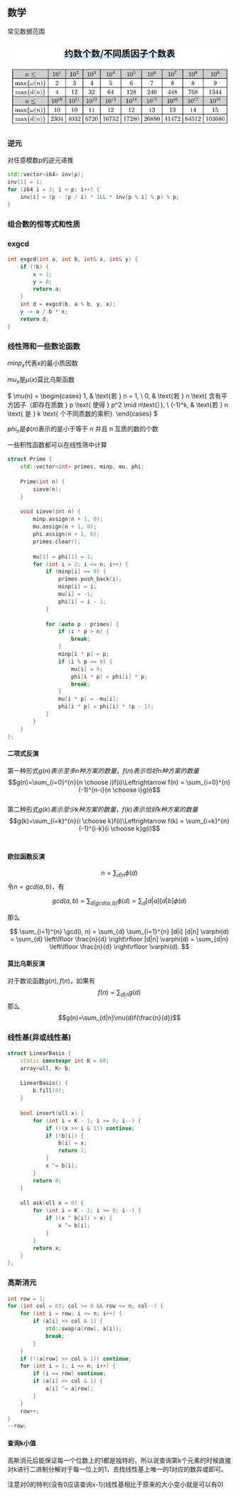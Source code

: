 ## 数学
常见数据范围

![约数个数](.\约数个数.png)

### 逆元

对任意模数p的逆元递推

```c++
std::vector<i64> inv(p);
inv[1] = 1;
for (i64 i = 2; i < p; i++) {
    inv[i] = (p - (p / i) * 1LL * inv[p % i] % p) % p;
}
```
### 组合数的恒等式和性质


### exgcd
```c++
int exgcd(int a, int b, int& x, int& y) {
    if (!b) {
        x = 1;
        y = 0;
        return a;
    }
    int d = exgcd(b, a % b, y, x);
    y -= a / b * x;
    return d;
}
```

### 线性筛和一些数论函数
$minp_{x}$代表x的最小质因数

$mu_{x}$是$\mu(x)$莫比乌斯函数

$
\mu(n) = 
\begin{cases} 
1, & \text{若 } n = 1, \\
0, & \text{若 } n \text{ 含有平方因子（即存在质数 } p \text{ 使得 } p^2 \mid n\text{）}, \\
(-1)^k, & \text{若 } n \text{ 是 } k \text{ 个不同质数的乘积}.
\end{cases}
$

$phi_{n}$是$\phi(n)$表示的是小于等于 
n 并且 n 互质的数的个数

一些积性函数都可以在线性筛中计算
```c++
struct Prime {
    std::vector<int> primes, minp, mu, phi;

    Prime(int n) {
        sieve(n);
    }

    void sieve(int n) {
        minp.assign(n + 1, 0);
        mu.assign(n + 1, 0);
        phi.assign(n + 1, 0);
        primes.clear();

        mu[1] = phi[1] = 1;
        for (int i = 2; i <= n; i++) {
            if (minp[i] == 0) {
                primes.push_back(i);
                minp[i] = i;
                mu[i] = -1;
                phi[i] = i - 1;
            }

            for (auto p : primes) {
                if (i * p > n) {
                    break;
                }
                minp[i * p] = p;
                if (i % p == 0) {
                    mu[i] = 0;
                    phi[i * p] = phi[i] * p;
                    break;
                }
                mu[i * p] = -mu[i];
                phi[i * p] = phi[i] * (p - 1);
            }
        }
    }
};
```

#### 二项式反演
第一种形式$g(n)表示至多n种方案的数量，f(n)表示恰好n种方案的数量$ $$g(n)=\sum_{i=0}^{n}{n \choose i}f(i)\Leftrightarrow  f(n) = \sum_{i=0}^{n}(-1)^{n-i}{n \choose i}g(i)$$ </br>
第二种形式$g(k)表示至少k种方案的数量，f(k)表示恰好k种方案的数量$ $$g(k)=\sum_{i=k}^{n}{i \choose k}f(i)\Leftrightarrow  f(k) = \sum_{i=k}^{n}(-1)^{i-k}{i \choose k}g(i)$$</br>

#### 欧拉函数反演
$$n=\sum_{d|n}\phi(d)$$
令$n=gcd(a,b)$，有

$$gcd(a,b)=\sum_{d|gcd(a,b)}\phi(d)=\sum_{d}[d|a][d|b]\phi(d)$$

那么

$$
\sum_{i=1}^{n} \gcd(i, n) = \sum_{d} \sum_{i=1}^{n} 
[d|i] [d|n]
 \varphi(d) = \sum_{d} \left\lfloor \frac{n}{d} \right\rfloor [d|n] \varphi(d) = \sum_{d|n} \left\lfloor \frac{n}{d} \right\rfloor \varphi(d).
$$

#### 莫比乌斯反演
对于数论函数$g(n),f(n)$，如果有$$f(n)=\sum_{d|n}g(d)$$那么$$g(n)=\sum_{d|n}\mu(d)f(\frac{n}{d})$$

### 线性基(异或线性基)

```c++
struct LinearBasis {
    static constexpr int K = 60;
    array<ull, K> b;

    LinearBasis() {
        b.fill(0);
    }

    bool insert(ull x) {
        for (int i = K - 1; i >= 0; i--) {
            if (!(x >> i & 1)) continue;
            if (!b[i]) {
                b[i] = x;
                return 1;
            }
            x ^= b[i];
        }
        return 0;
    }

    ull ask(ull x = 0) {
        for (int i = K - 1; i >= 0; i--) {
            if ((x ^ b[i]) > x) {
                x ^= b[i];
            }
        }
        return x;
    }
};
```

### 高斯消元

```c++
int row = 1;
for (int col = 63; col >= 0 && row <= n; col--) {
    for (int i = row; i <= n; i++) {
        if (a[i] >> col & 1) {
            std::swap(a[row], a[i]);
            break;
        }
    }
    if (!(a[row] >> col & 1)) continue;
    for (int i = 1; i <= n; i++) {
        if (i == row) continue;
        if (a[i] >> col & 1) {
            a[i] ^= a[row];
        }
    }
    row++;
}
--row;
```
#### 查询k小值
高斯消元后能保证每一个位数上的1都是独特的，所以说查询第k个元素的时候直接
对k进行二进制分解对于每一位上的1，去找线性基上唯一的1对应的数异或即可。

注意对0的特判(没有0应该查询x-1)(线性基相比于原来的大小变小就是可以有0)
